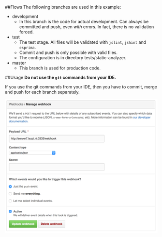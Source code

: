 
##Flows
The following branches are used in this example:
* development
  * In this branch is the code for actual development. Can always be committed and push, even _with_ errors. In fact, there is no validation forced.
* test
  * The test stage. All files will be validated with `jslint`, `jshint` and `esprima`.
  * Commit and push is only possible with valid files.
  * The configuration is in directory tests/static-analyzer.
* master
  * This branch is used for production code.

##Usage
**Do not use the `git` commands from your IDE.**

If you use the git commands from your IDE, then you have to commit, merge and push for each branch separately.


![Github web configuration](https://raw.githubusercontent.com/theotheu/hook-test/master/assets/github-webhooks.png)


